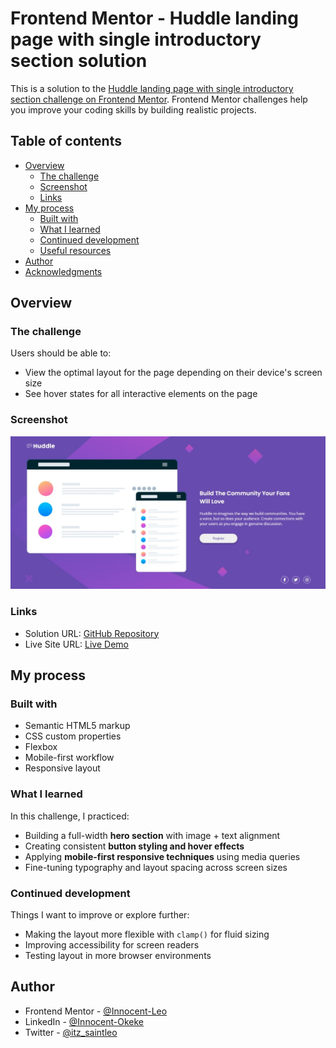 # Frontend Mentor - Huddle landing page with single introductory section solution

This is a solution to the [Huddle landing page with single introductory section challenge on Frontend Mentor](https://www.frontendmentor.io/challenges/huddle-landing-page-with-a-single-introductory-section-B_2Wvxgi0). Frontend Mentor challenges help you improve your coding skills by building realistic projects.

## Table of contents

- [Overview](#overview)
  - [The challenge](#the-challenge)
  - [Screenshot](#screenshot)
  - [Links](#links)
- [My process](#my-process)
  - [Built with](#built-with)
  - [What I learned](#what-i-learned)
  - [Continued development](#continued-development)
  - [Useful resources](#useful-resources)
- [Author](#author)
- [Acknowledgments](#acknowledgments)

## Overview

### The challenge

Users should be able to:

- View the optimal layout for the page depending on their device's screen size
- See hover states for all interactive elements on the page

### Screenshot

![](./Screenshot.jpeg)

### Links

- Solution URL: [GitHub Repository](https://github.com/Innocent-Leo/huddle-landing-page.git)
- Live Site URL: [Live Demo](https://leo-huddle-landing-page.netlify.app/)

## My process

### Built with

- Semantic HTML5 markup
- CSS custom properties
- Flexbox
- Mobile-first workflow
- Responsive layout

### What I learned

In this challenge, I practiced:

- Building a full-width **hero section** with image + text alignment
- Creating consistent **button styling and hover effects**
- Applying **mobile-first responsive techniques** using media queries
- Fine-tuning typography and layout spacing across screen sizes

### Continued development

Things I want to improve or explore further:

- Making the layout more flexible with `clamp()` for fluid sizing
- Improving accessibility for screen readers
- Testing layout in more browser environments

## Author

- Frontend Mentor - [@Innocent-Leo](https://www.frontendmentor.io/profile/Innocent-Leo)
- LinkedIn - [@Innocent-Okeke](https://www.linkedin.com/in/innocentokeke)
- Twitter - [@itz_saintleo](https://www.twitter.com/itz_saintleo)
